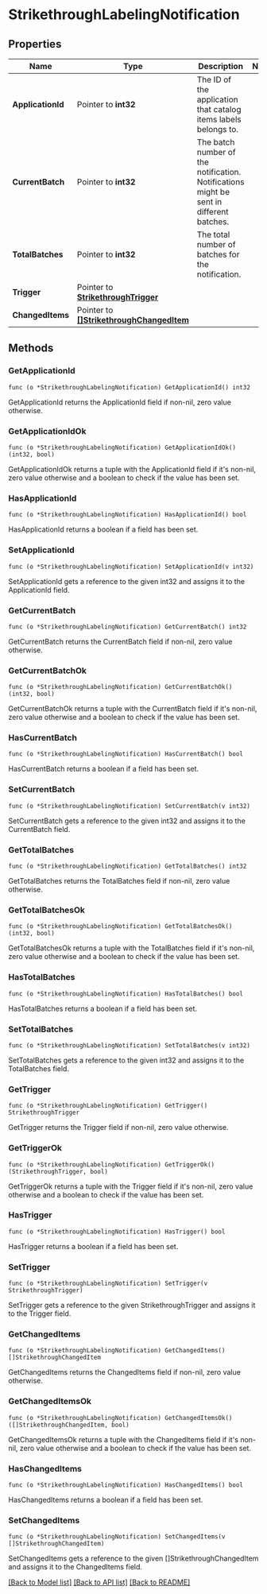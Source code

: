 # StrikethroughLabelingNotification

## Properties

Name | Type | Description | Notes
------------ | ------------- | ------------- | -------------
**ApplicationId** | Pointer to **int32** | The ID of the application that catalog items labels belongs to. | 
**CurrentBatch** | Pointer to **int32** | The batch number of the notification. Notifications might be sent in different batches. | 
**TotalBatches** | Pointer to **int32** | The total number of batches for the notification. | 
**Trigger** | Pointer to [**StrikethroughTrigger**](.md) |  | 
**ChangedItems** | Pointer to [**[]StrikethroughChangedItem**](StrikethroughChangedItem.md) |  | 

## Methods

### GetApplicationId

`func (o *StrikethroughLabelingNotification) GetApplicationId() int32`

GetApplicationId returns the ApplicationId field if non-nil, zero value otherwise.

### GetApplicationIdOk

`func (o *StrikethroughLabelingNotification) GetApplicationIdOk() (int32, bool)`

GetApplicationIdOk returns a tuple with the ApplicationId field if it's non-nil, zero value otherwise
and a boolean to check if the value has been set.

### HasApplicationId

`func (o *StrikethroughLabelingNotification) HasApplicationId() bool`

HasApplicationId returns a boolean if a field has been set.

### SetApplicationId

`func (o *StrikethroughLabelingNotification) SetApplicationId(v int32)`

SetApplicationId gets a reference to the given int32 and assigns it to the ApplicationId field.

### GetCurrentBatch

`func (o *StrikethroughLabelingNotification) GetCurrentBatch() int32`

GetCurrentBatch returns the CurrentBatch field if non-nil, zero value otherwise.

### GetCurrentBatchOk

`func (o *StrikethroughLabelingNotification) GetCurrentBatchOk() (int32, bool)`

GetCurrentBatchOk returns a tuple with the CurrentBatch field if it's non-nil, zero value otherwise
and a boolean to check if the value has been set.

### HasCurrentBatch

`func (o *StrikethroughLabelingNotification) HasCurrentBatch() bool`

HasCurrentBatch returns a boolean if a field has been set.

### SetCurrentBatch

`func (o *StrikethroughLabelingNotification) SetCurrentBatch(v int32)`

SetCurrentBatch gets a reference to the given int32 and assigns it to the CurrentBatch field.

### GetTotalBatches

`func (o *StrikethroughLabelingNotification) GetTotalBatches() int32`

GetTotalBatches returns the TotalBatches field if non-nil, zero value otherwise.

### GetTotalBatchesOk

`func (o *StrikethroughLabelingNotification) GetTotalBatchesOk() (int32, bool)`

GetTotalBatchesOk returns a tuple with the TotalBatches field if it's non-nil, zero value otherwise
and a boolean to check if the value has been set.

### HasTotalBatches

`func (o *StrikethroughLabelingNotification) HasTotalBatches() bool`

HasTotalBatches returns a boolean if a field has been set.

### SetTotalBatches

`func (o *StrikethroughLabelingNotification) SetTotalBatches(v int32)`

SetTotalBatches gets a reference to the given int32 and assigns it to the TotalBatches field.

### GetTrigger

`func (o *StrikethroughLabelingNotification) GetTrigger() StrikethroughTrigger`

GetTrigger returns the Trigger field if non-nil, zero value otherwise.

### GetTriggerOk

`func (o *StrikethroughLabelingNotification) GetTriggerOk() (StrikethroughTrigger, bool)`

GetTriggerOk returns a tuple with the Trigger field if it's non-nil, zero value otherwise
and a boolean to check if the value has been set.

### HasTrigger

`func (o *StrikethroughLabelingNotification) HasTrigger() bool`

HasTrigger returns a boolean if a field has been set.

### SetTrigger

`func (o *StrikethroughLabelingNotification) SetTrigger(v StrikethroughTrigger)`

SetTrigger gets a reference to the given StrikethroughTrigger and assigns it to the Trigger field.

### GetChangedItems

`func (o *StrikethroughLabelingNotification) GetChangedItems() []StrikethroughChangedItem`

GetChangedItems returns the ChangedItems field if non-nil, zero value otherwise.

### GetChangedItemsOk

`func (o *StrikethroughLabelingNotification) GetChangedItemsOk() ([]StrikethroughChangedItem, bool)`

GetChangedItemsOk returns a tuple with the ChangedItems field if it's non-nil, zero value otherwise
and a boolean to check if the value has been set.

### HasChangedItems

`func (o *StrikethroughLabelingNotification) HasChangedItems() bool`

HasChangedItems returns a boolean if a field has been set.

### SetChangedItems

`func (o *StrikethroughLabelingNotification) SetChangedItems(v []StrikethroughChangedItem)`

SetChangedItems gets a reference to the given []StrikethroughChangedItem and assigns it to the ChangedItems field.


[[Back to Model list]](../README.md#documentation-for-models) [[Back to API list]](../README.md#documentation-for-api-endpoints) [[Back to README]](../README.md)


